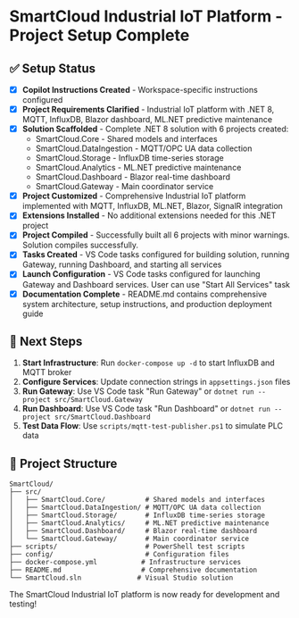 # SmartCloud Industrial IoT Platform - Project Setup Complete

## ✅ Setup Status

- [x] **Copilot Instructions Created** - Workspace-specific instructions configured
- [x] **Project Requirements Clarified** - Industrial IoT platform with .NET 8, MQTT, InfluxDB, Blazor dashboard, ML.NET predictive maintenance
- [x] **Solution Scaffolded** - Complete .NET 8 solution with 6 projects created:
  - SmartCloud.Core - Shared models and interfaces
  - SmartCloud.DataIngestion - MQTT/OPC UA data collection
  - SmartCloud.Storage - InfluxDB time-series storage
  - SmartCloud.Analytics - ML.NET predictive maintenance
  - SmartCloud.Dashboard - Blazor real-time dashboard
  - SmartCloud.Gateway - Main coordinator service
- [x] **Project Customized** - Comprehensive Industrial IoT platform implemented with MQTT, InfluxDB, ML.NET, Blazor, SignalR integration
- [x] **Extensions Installed** - No additional extensions needed for this .NET project
- [x] **Project Compiled** - Successfully built all 6 projects with minor warnings. Solution compiles successfully.
- [x] **Tasks Created** - VS Code tasks configured for building solution, running Gateway, running Dashboard, and starting all services
- [x] **Launch Configuration** - VS Code tasks configured for launching Gateway and Dashboard services. User can use "Start All Services" task
- [x] **Documentation Complete** - README.md contains comprehensive system architecture, setup instructions, and production deployment guide

## 🚀 Next Steps

1. **Start Infrastructure**: Run `docker-compose up -d` to start InfluxDB and MQTT broker
2. **Configure Services**: Update connection strings in `appsettings.json` files
3. **Run Gateway**: Use VS Code task "Run Gateway" or `dotnet run --project src/SmartCloud.Gateway`
4. **Run Dashboard**: Use VS Code task "Run Dashboard" or `dotnet run --project src/SmartCloud.Dashboard`
5. **Test Data Flow**: Use `scripts/mqtt-test-publisher.ps1` to simulate PLC data

## 📁 Project Structure

```
SmartCloud/
├── src/
│   ├── SmartCloud.Core/          # Shared models and interfaces
│   ├── SmartCloud.DataIngestion/ # MQTT/OPC UA data collection
│   ├── SmartCloud.Storage/       # InfluxDB time-series storage
│   ├── SmartCloud.Analytics/     # ML.NET predictive maintenance
│   ├── SmartCloud.Dashboard/     # Blazor real-time dashboard
│   └── SmartCloud.Gateway/       # Main coordinator service
├── scripts/                      # PowerShell test scripts
├── config/                       # Configuration files
├── docker-compose.yml           # Infrastructure services
├── README.md                    # Comprehensive documentation
└── SmartCloud.sln              # Visual Studio solution
```

The SmartCloud Industrial IoT platform is now ready for development and testing!
